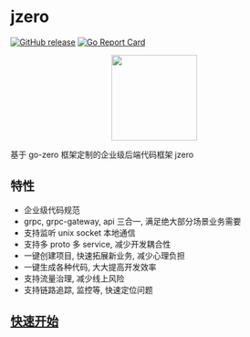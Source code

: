 # jzero

[![GitHub release](https://img.shields.io/github/release/jaronnie/jzero.svg?style=flat-square)](https://github.com/jaronnie/jzero/releases/latest)
[![Go Report Card](https://goreportcard.com/badge/github.com/jaronnie/jzero?style=flat-square)](https://goreportcard.com/report/github.com/jaronnie/jzero)

<p align="center">
<img align="center" width="150px" src="https://oss.jaronnie.com/jzero.jpg">
</p>

基于 go-zero 框架定制的企业级后端代码框架 jzero

## 特性

* 企业级代码规范
* grpc, grpc-gateway, api 三合一, 满足绝大部分场景业务需要
* 支持监听 unix socket 本地通信
* 支持多 proto 多 service, 减少开发耦合性
* 一键创建项目, 快速拓展新业务, 减少心理负担
* 一键生成各种代码, 大大提高开发效率
* 支持流量治理, 减少线上风险
* 支持链路追踪, 监控等, 快速定位问题

## [快速开始](https://jzero.jaronnie.com/#快速开始)
